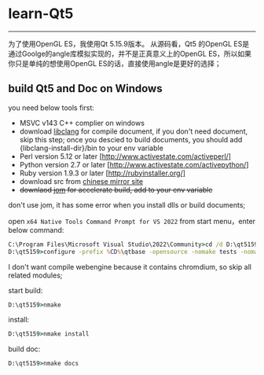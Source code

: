 # learn-Qt5
---
为了使用OpenGL ES，我使用Qt 5.15.9版本。
从源码看，Qt5 的OpenGL ES是通过Goolge的angle库模拟实现的，并不是正真意义上的OpenGL ES，所以如果你只是单纯的想使用OpenGL ES的话，直接使用angle是更好的选择；

## build Qt5 and Doc on Windows
you need below tools first:
- MSVC v143 C++ complier on windows
- download [libclang](https://mirrors.tuna.tsinghua.edu.cn/qt/development_releases/prebuilt/libclang/) for compile document, if you don't need document, skip this step; once you descied to build documents, you should add {libclang-install-dir}/bin to your env variable
- Perl version 5.12 or later   [http://www.activestate.com/activeperl/]
- Python version 2.7 or later  [http://www.activestate.com/activepython/]
- Ruby version 1.9.3 or later  [http://rubyinstaller.org/]
- download src from [chinese mirror site](https://mirrors.tuna.tsinghua.edu.cn/qt/official_releases/qt/5.15/5.15.9/single/)
- ~~downlaod [jom](https://mirrors.tuna.tsinghua.edu.cn/qt/official_releases/jom/) for accelerate build, add to your env variable~~

don't use jom, it has some error when you install dlls or build documents;

open `x64 Native Tools Command Prompt for VS 2022` from start menu，enter below command:
```bat
C:\Program Files\Microsoft Visual Studio\2022\Community>cd /d D:\qt5159
D:\qt5159>configure -prefix %CD%\qtbase -opensource -nomake tests -nomake examples -debug-and-release -skip webengine -skip webview -mp
```
I don't want compile webengine because it contains chromdium, so skip all related modules;

start build:
```bat
D:\qt5159>nmake
```
install:
```bat
D:\qt5159>nmake install
```

build doc:
```bat
D:\qt5159>nmake docs
```